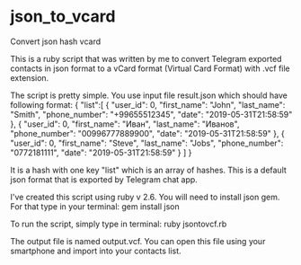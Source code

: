 # json_to_vcard
Convert json hash vcard

This is a ruby script that was written by me to convert Telegram exported contacts in json format
to a vCard format (Virtual Card Format) with .vcf file extension.

The script is pretty simple. You use input file result.json which should have following format:
{
  "list":[
    {
      "user_id": 0,
      "first_name": "John",
      "last_name": "Smith",
      "phone_number": "+99655512345",
      "date": "2019-05-31T21:58:59"
     },
     {
      "user_id": 0,
      "first_name": "Иван",
      "last_name": "Иванов",
      "phone_number": "00996777889900",
      "date": "2019-05-31T21:58:59"
     },
     {
      "user_id": 0,
      "first_name": "Steve",
      "last_name": "Jobs",
      "phone_number": "0772181111",
      "date": "2019-05-31T21:58:59"
     }
  ]
}

It is a hash with one key "list" which is an array of hashes. This is a default json format that is exported by Telegram chat app.

I've created this script using ruby v 2.6. You will need to install json gem. For that type in your terminal:
gem install json

To run the script, simply type in terminal:
ruby jsontovcf.rb

The output file is named output.vcf. You can open this file using your smartphone and import into your contacts list.


